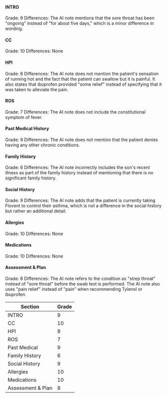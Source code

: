 #### INTRO
Grade: 9
Differences: The AI note mentions that the sore throat has been "ongoing" instead of "for about five days," which is a minor difference in wording.

#### CC
Grade: 10
Differences: None

#### HPI
Grade: 8
Differences: The AI note does not mention the patient's sensation of running hot and the fact that the patient can swallow but it is painful. It also states that ibuprofen provided "some relief" instead of specifying that it was taken to alleviate the pain.

#### ROS
Grade: 7
Differences: The AI note does not include the constitutional symptom of fever.

#### Past Medical History
Grade: 9
Differences: The AI note does not mention that the patient denies having any other chronic conditions.

#### Family History
Grade: 6
Differences: The AI note incorrectly includes the son's recent illness as part of the family history instead of mentioning that there is no significant family history.

#### Social History
Grade: 9
Differences: The AI note adds that the patient is currently taking Flovent to control their asthma, which is not a difference in the social history but rather an additional detail.

#### Allergies
Grade: 10
Differences: None

#### Medications
Grade: 10
Differences: None

#### Assessment & Plan
Grade: 8
Differences: The AI note refers to the condition as "strep throat" instead of "sore throat" before the swab test is performed. The AI note also uses "pain relief" instead of "pain" when recommending Tylenol or ibuprofen.

| Section          | Grade |
|------------------|-------|
| INTRO            | 9     |
| CC               | 10    |
| HPI              | 8     |
| ROS              | 7     |
| Past Medical     | 9     |
| Family History   | 6     |
| Social History   | 9     |
| Allergies        | 10    |
| Medications      | 10    |
| Assessment & Plan| 8     |